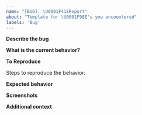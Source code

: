 ```yaml
---
name: "[BUG]: \U0001F41EReport"
about: "Template for \U0001F98E's you encountered"
labels: 'Bug'
---
```


**Describe the bug**

<!-- A 💯 way to do this is to provide your configuration via a GitHub gist and/or to use markdown when describing which commands you used when the error occurred! Be precise and clear in your description of the bug. -->

**What is the current behavior?**

<!-- This is where you elaborate on the current behavior of the cli, how it behaves normally differing from the previous version/build you did. -->

**To Reproduce**

Steps to reproduce the behavior:

<!-- See https://stackoverflow.com/help/minimal-reproducible-example for information on how to create good reproductions -->

**Expected behavior**

<!-- A clear and concise description of what you expected to happen. -->

**Screenshots**

<!-- If applicable, add screenshots to help explain your problem. -->

**Additional context**

<!-- Add any other context about the problem here like linking to a similar issue you might think is the cause. -->
